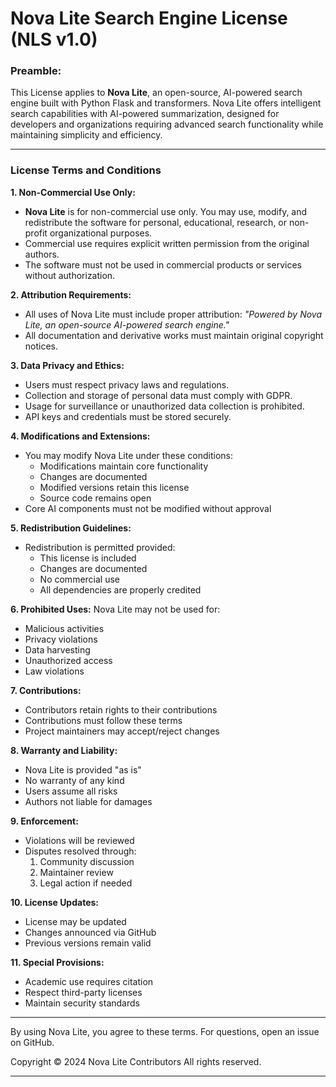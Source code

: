 # Nova Lite Search Engine License (NLS v1.0)

### Preamble:

This License applies to **Nova Lite**, an open-source, AI-powered search engine built with Python Flask and transformers. Nova Lite offers intelligent search capabilities with AI-powered summarization, designed for developers and organizations requiring advanced search functionality while maintaining simplicity and efficiency.

---

### License Terms and Conditions

**1. Non-Commercial Use Only:**
- **Nova Lite** is for non-commercial use only. You may use, modify, and redistribute the software for personal, educational, research, or non-profit organizational purposes.
- Commercial use requires explicit written permission from the original authors.
- The software must not be used in commercial products or services without authorization.

**2. Attribution Requirements:**
- All uses of Nova Lite must include proper attribution:
  _"Powered by Nova Lite, an open-source AI-powered search engine."_
- All documentation and derivative works must maintain original copyright notices.

**3. Data Privacy and Ethics:**
- Users must respect privacy laws and regulations.
- Collection and storage of personal data must comply with GDPR.
- Usage for surveillance or unauthorized data collection is prohibited.
- API keys and credentials must be stored securely.

**4. Modifications and Extensions:**
- You may modify Nova Lite under these conditions:
  - Modifications maintain core functionality
  - Changes are documented
  - Modified versions retain this license
  - Source code remains open
- Core AI components must not be modified without approval

**5. Redistribution Guidelines:**
- Redistribution is permitted provided:
  - This license is included
  - Changes are documented
  - No commercial use
  - All dependencies are properly credited

**6. Prohibited Uses:**
Nova Lite may not be used for:
- Malicious activities
- Privacy violations
- Data harvesting
- Unauthorized access
- Law violations

**7. Contributions:**
- Contributors retain rights to their contributions
- Contributions must follow these terms
- Project maintainers may accept/reject changes

**8. Warranty and Liability:**
- Nova Lite is provided "as is"
- No warranty of any kind
- Users assume all risks
- Authors not liable for damages

**9. Enforcement:**
- Violations will be reviewed
- Disputes resolved through:
  1. Community discussion
  2. Maintainer review
  3. Legal action if needed

**10. License Updates:**
- License may be updated
- Changes announced via GitHub
- Previous versions remain valid

**11. Special Provisions:**
- Academic use requires citation
- Respect third-party licenses
- Maintain security standards

---

By using Nova Lite, you agree to these terms. For questions, open an issue on GitHub.

Copyright © 2024 Nova Lite Contributors
All rights reserved.

---